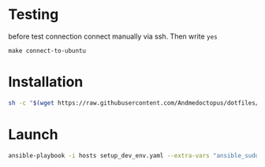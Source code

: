 # Testing
before test connection connect manually via ssh. Then write `yes`

```
make connect-to-ubuntu
```

# Installation
```bash
sh -c "$(wget https://raw.githubusercontent.com/Andmedoctopus/dotfiles/ansible-dev/install.sh -O -)"
```

# Launch
```bash
ansible-playbook -i hosts setup_dev_env.yaml --extra-vars "ansible_sudo_pass=test"
```
